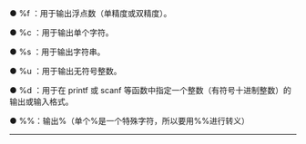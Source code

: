 ●	%f ：用于输出浮点数（单精度或双精度）。

●	%c ：用于输出单个字符。

●	%s ：用于输出字符串。

●	%u ：用于输出无符号整数。

●	%d ：用于在 printf 或 scanf 等函数中指定一个整数（有符号十进制整数）的输出或输入格式。 

●	 %%：输出%（单个%是一个特殊字符，所以要用%%进行转义）

---

